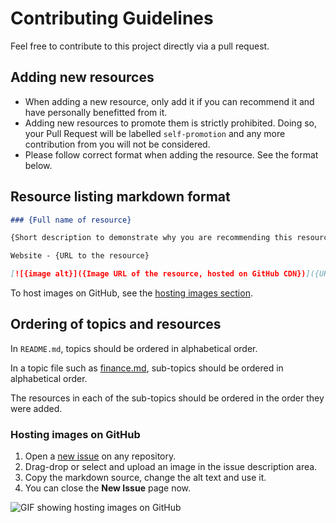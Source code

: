 # Contributing Guidelines

Feel free to contribute to this project directly via a pull request.


## Adding new resources

- When adding a new resource, only add it if you can recommend it and have personally benefitted from it.
- Adding new resources to promote them is strictly prohibited. Doing so, your Pull Request will be labelled `self-promotion` and any more contribution from you will not be considered.
- Please follow correct format when adding the resource. See the format below.


## Resource listing markdown format

```md
### {Full name of resource}

{Short description to demonstrate why you are recommending this resource}

Website - {URL to the resource}

[![{image alt}]({Image URL of the resource, hosted on GitHub CDN})]({URL to the resource})
```

To host images on GitHub, see the [hosting images section](#host).


## Ordering of topics and resources

In `README.md`, topics should be ordered in alphabetical order.

In a topic file such as [finance.md](https://github.com/aviaryan/learn-for-free/blob/master/finance.md), sub-topics should be ordered in alphabetical order.

The resources in each of the sub-topics should be ordered in the order they were added.


<a name="host"></a>
### Hosting images on GitHub

1. Open a [new issue](https://github.com/aviaryan/learn-for-free/issues/new) on any repository.
2. Drag-drop or select and upload an image in the issue description area.
3. Copy the markdown source, change the alt text and use it.
4. You can close the **New Issue** page now.

![GIF showing hosting images on GitHub](https://user-images.githubusercontent.com/4047597/66027946-9fd52580-e519-11e9-8e7f-c31ed6efcf05.gif)
